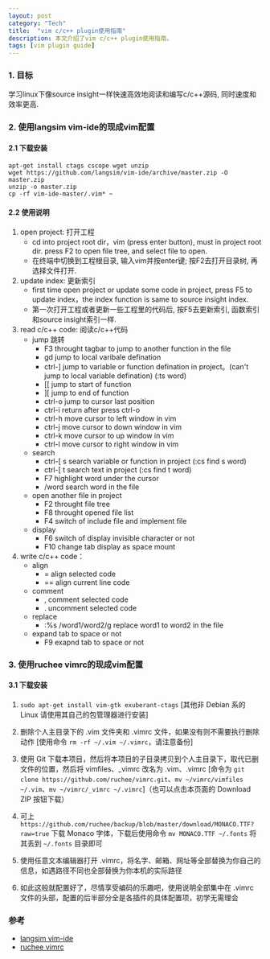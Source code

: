 ```yaml
---
layout: post
category: "Tech"
title:  "vim c/c++ plugin使用指南"
description: 本文介绍了vim c/c++ plugin使用指南。
tags: [vim plugin guide]
---
```


### 1. 目标  ###
  学习linux下像source insight一样快速高效地阅读和编写c/c++源码, 同时速度和效率更高.

### 2. 使用langsim vim-ide的现成vim配置 ###
#### 2.1 下载安装 ####

~~~
apt-get install ctags cscope wget unzip 
wget https://github.com/langsim/vim-ide/archive/master.zip -O master.zip
unzip -o master.zip
cp -rf vim-ide-master/.vim* ~
~~~

#### 2.2 使用说明 ####

1. open project: 打开工程
    * cd into project root dir，vim (press enter button), must in project root dir. press F2 to open file tree, and select file to open.
    * 在终端中切换到工程根目录, 输入vim并按enter键; 按F2去打开目录树, 再选择文件打开.
2. update index: 更新索引
    * first time open project or update some code in project, press F5 to update index，the index function is same to source insight index.
    * 第一次打开工程或者更新一些工程里的代码后, 按F5去更新索引, 函数索引和source insight索引一样.
3. read c/c++ code: 阅读c/c++代码
    * jump 跳转
        * F3         throught tagbar to jump to another function in the file
        * gd         jump to local varibale defination
        * ctrl-]     jump to variable or function defination in project。(can't jump to local variable defination) (:ts word)
        * [[         jump to start of function
        * ][         jump to end of function
        * ctrl-o     jump to cursor last position
        * ctrl-i     return after press ctrl-o
        * ctrl-h     move cursor to left window in vim
        * ctrl-j     move cursor to down window in vim
        * ctrl-k     move cursor to up window in vim
        * ctrl-l     move cursor to right window in vim
    * search
        * ctrl-[ s   search variable or function in project (:cs find s word)
        * ctrl-[ t   search text in project (:cs find t word)
        * F7         highlight word under the cursor 
        * /word      search word in the file
    * open another file in project
        * F2         throught file tree
        * F8         throught opened file list
        * F4         switch of include file and implement file
    * display
        * F6         switch of display invisible character or not 
        * F10        change tab display as space mount
4. write c/c++ code：
    * align
        * =          align selected code
        * ==         align current line code
    * comment
        * ,          comment selected code
        * .          uncomment selected code
    * replace
        * :%s /word1/word2/g  replace word1 to word2 in the file
    * expand tab to space or not
        * F9         exapnd tab to space or not

### 3. 使用ruchee vimrc的现成vim配置 ###
#### 3.1 下载安装 ####

1. `sudo apt-get install vim-gtk exuberant-ctags` [其他非 Debian 系的 Linux 请使用其自己的包管理器进行安装]

2. 删除个人主目录下的 .vim 文件夹和 .vimrc 文件，如果没有则不需要执行删除动作 [使用命令 `rm -rf ~/.vim ~/.vimrc`，请注意备份]

3. 使用 Git 下载本项目，然后将本项目的子目录拷贝到个人主目录下，取代已删文件的位置，然后将 vimfiles、_vimrc 改名为 .vim、.vimrc [命令为 `git clone https://github.com/ruchee/vimrc.git`、`mv ~/vimrc/vimfiles ~/.vim`、`mv ~/vimrc/_vimrc ~/.vimrc`]（也可以点击本页面的 Download ZIP 按钮下载）

4. 可上 `https://github.com/ruchee/backup/blob/master/download/MONACO.TTF?raw=true` 下载 Monaco 字体，下载后使用命令 `mv MONACO.TTF ~/.fonts` 将其丢到 `~/.fonts` 目录即可

5. 使用任意文本编辑器打开 .vimrc，将名字、邮箱、网址等全部替换为你自己的信息，如遇路径不同也全部替换为你本机的实际路径

6. 如此这般就配置好了，尽情享受编码的乐趣吧，使用说明全部集中在 .vimrc 文件的头部，配置的后半部分全是各插件的具体配置项，初学无需理会

### 参考  ###
* <a href="https://github.com/langsim/vim-ide">langsim vim-ide </a>
* <a href="https://github.com/ruchee/vimrc">ruchee vimrc </a>

